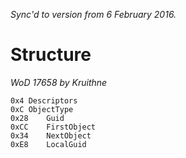 _Sync'd to version from 6 February 2016._

# Structure

 _WoD 17658 by Kruithne_ 
 
```
0x4	Descriptors
0xC	ObjectType
0x28	Guid
0xCC	FirstObject
0x34	NextObject
0xE8	LocalGuid
```